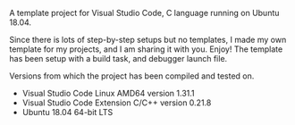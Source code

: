 A template project for Visual Studio Code, C language running on Ubuntu 18.04.

Since there is lots of step-by-step setups but no templates, I made my own template for my projects, and I am sharing it with you. Enjoy!
The template has been setup with a build task, and debugger launch file.

Versions from which the project has been compiled and tested on.

- Visual Studio Code Linux AMD64 version 1.31.1
- Visual Studio Code Extension C/C++ version 0.21.8
- Ubuntu 18.04 64-bit LTS




